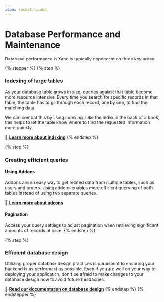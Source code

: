 ```yaml
---
icon: rocket-launch
---
```


# Database Performance and Maintenance

Database performance in Xano is typically dependent on three key areas.

{% stepper %}
{% step %}
### Indexing of large tables

As your database table grows in size, queries against that table become more resource intensive. Every time you search for specific records in that table, the table has to go through each record, one by one, to find the matching data.

We can combat this by using indexing. Like the index in the back of a book, this helps to let the table know where to find the requested information more quickly.

:book: [**Learn more about indexing**](indexing.md)
{% endstep %}

{% step %}
### Creating efficient queries

#### Using Addons

Addons are an easy way to get related data from multiple tables, such as users and orders. Using addons enables more efficient querying of both tables instead of using two separate queries.

:book: [**Learn more about addons**](broken-reference)

#### Pagination

Access your query settings to adjust pagination when retrieving significant amounts of records at once.
{% endstep %}

{% step %}
### Efficient database design

Utilizing proper database design practices is paramount to ensuring your backend is as performant as possible. Even if you are well on your way to deploying your application, don't be afraid to make changes to your database design now to avoid future headaches.

:book: [**Read our documentation on database design**](../designing-your-database.md)
{% endstep %}
{% endstepper %}

